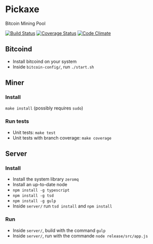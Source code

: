 # Pickaxe
Bitcoin Mining Pool

[![Build Status](https://travis-ci.org/DrPandemic/pickaxe.svg?branch=master)](https://travis-ci.org/DrPandemic/pickaxe)
[![Coverage Status](https://coveralls.io/repos/github/DrPandemic/pickaxe/badge.svg?branch=coveralls)](https://coveralls.io/github/DrPandemic/pickaxe?branch=coveralls)
[![Code Climate](https://codeclimate.com/github/DrPandemic/pickaxe/badges/gpa.svg)](https://codeclimate.com/github/DrPandemic/pickaxe)

## Bitcoind
- Install bitcoind on your system
- Inside `bitcoin-config/`, run `./start.sh`

## Miner
### Install
`make install` (possibly requires `sudo`)
### Run tests
- Unit tests: `make test`
- Unit tests with branch coverage: `make coverage`

## Server
### Install
- Install the system library `zeromq`
- Install an up-to-date node
- `npm install -g typescript`
- `npm install -g tsd`
- `npm install -g gulp`
- Inside `server/` run `tsd install` and `npm install`
### Run
- Inside `server/`, build with the command `gulp`
- Inside `server/`, run with the commande `node release/src/app.js`
